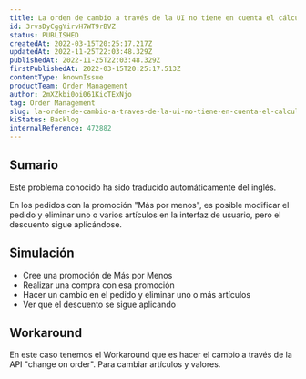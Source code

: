 ```yaml
---
title: La orden de cambio a través de la UI no tiene en cuenta el cálculo de las promociones Toma 3 paga 2.
id: 3rvsDyCggYirvH7WT9rBVZ
status: PUBLISHED
createdAt: 2022-03-15T20:25:17.217Z
updatedAt: 2022-11-25T22:03:48.329Z
publishedAt: 2022-11-25T22:03:48.329Z
firstPublishedAt: 2022-03-15T20:25:17.513Z
contentType: knownIssue
productTeam: Order Management
author: 2mXZkbi0oi061KicTExNjo
tag: Order Management
slug: la-orden-de-cambio-a-traves-de-la-ui-no-tiene-en-cuenta-el-calculo-de-las-promociones-toma-3-paga-2
kiStatus: Backlog
internalReference: 472882
---
```


## Sumario

<div class="alert alert-info">
  <p>Este problema conocido ha sido traducido automáticamente del inglés.</p>
</div>


En los pedidos con la promoción "Más por menos", es posible modificar el pedido y eliminar uno o varios artículos en la interfaz de usuario, pero el descuento sigue aplicándose.



## Simulación


- Cree una promoción de Más por Menos
- Realizar una compra con esa promoción
- Hacer un cambio en el pedido y eliminar uno o más artículos
- Ver que el descuento se sigue aplicando



## Workaround


En este caso tenemos el Workaround que es hacer el cambio a través de la API "change on order". Para cambiar artículos y valores.

